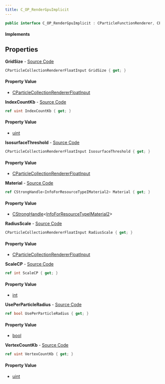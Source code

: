 ```yaml
---
title: C_OP_RenderGpuImplicit
---
```


```csharp
public interface C_OP_RenderGpuImplicit : CParticleFunctionRenderer, CParticleFunction, ISchemaClass<CParticleFunction>, ISchemaClass<CParticleFunctionRenderer>, ISchemaClass<C_OP_RenderGpuImplicit>, ISchemaField, ISchemaClass, INativeHandle
```

#### Implements

## Properties

**GridSize** - [Source Code](https://github.com/swiftly-solution/swiftlys2/blob/main/managed/src/SwiftlyS2.Generated/Schemas/Interfaces/C_OP_RenderGpuImplicit.cs#L22)

```csharp
CParticleCollectionRendererFloatInput GridSize { get; }
```

#### Property Value

- [CParticleCollectionRendererFloatInput](/docs/api/shared/schemadefinitions/cparticlecollectionrendererfloatinput)

**IndexCountKb** - [Source Code](https://github.com/swiftly-solution/swiftlys2/blob/main/managed/src/SwiftlyS2.Generated/Schemas/Interfaces/C_OP_RenderGpuImplicit.cs#L20)

```csharp
ref uint IndexCountKb { get; }
```

#### Property Value

- [uint](https://learn.microsoft.com/dotnet/api/system.uint32)

**IsosurfaceThreshold** - [Source Code](https://github.com/swiftly-solution/swiftlys2/blob/main/managed/src/SwiftlyS2.Generated/Schemas/Interfaces/C_OP_RenderGpuImplicit.cs#L26)

```csharp
CParticleCollectionRendererFloatInput IsosurfaceThreshold { get; }
```

#### Property Value

- [CParticleCollectionRendererFloatInput](/docs/api/shared/schemadefinitions/cparticlecollectionrendererfloatinput)

**Material** - [Source Code](https://github.com/swiftly-solution/swiftlys2/blob/main/managed/src/SwiftlyS2.Generated/Schemas/Interfaces/C_OP_RenderGpuImplicit.cs#L30)

```csharp
ref CStrongHandle<InfoForResourceTypeIMaterial2> Material { get; }
```

#### Property Value

- [CStrongHandle](/docs/api/shared/natives/cstronghandle-1)<[InfoForResourceTypeIMaterial2](/docs/api/shared/schemadefinitions/infoforresourcetypeimaterial2)>

**RadiusScale** - [Source Code](https://github.com/swiftly-solution/swiftlys2/blob/main/managed/src/SwiftlyS2.Generated/Schemas/Interfaces/C_OP_RenderGpuImplicit.cs#L24)

```csharp
CParticleCollectionRendererFloatInput RadiusScale { get; }
```

#### Property Value

- [CParticleCollectionRendererFloatInput](/docs/api/shared/schemadefinitions/cparticlecollectionrendererfloatinput)

**ScaleCP** - [Source Code](https://github.com/swiftly-solution/swiftlys2/blob/main/managed/src/SwiftlyS2.Generated/Schemas/Interfaces/C_OP_RenderGpuImplicit.cs#L28)

```csharp
ref int ScaleCP { get; }
```

#### Property Value

- [int](https://learn.microsoft.com/dotnet/api/system.int32)

**UsePerParticleRadius** - [Source Code](https://github.com/swiftly-solution/swiftlys2/blob/main/managed/src/SwiftlyS2.Generated/Schemas/Interfaces/C_OP_RenderGpuImplicit.cs#L16)

```csharp
ref bool UsePerParticleRadius { get; }
```

#### Property Value

- [bool](https://learn.microsoft.com/dotnet/api/system.boolean)

**VertexCountKb** - [Source Code](https://github.com/swiftly-solution/swiftlys2/blob/main/managed/src/SwiftlyS2.Generated/Schemas/Interfaces/C_OP_RenderGpuImplicit.cs#L18)

```csharp
ref uint VertexCountKb { get; }
```

#### Property Value

- [uint](https://learn.microsoft.com/dotnet/api/system.uint32)

